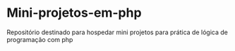 # Mini-projetos-em-php
Repositório destinado para hospedar mini projetos  para prática de lógica de programação com php
